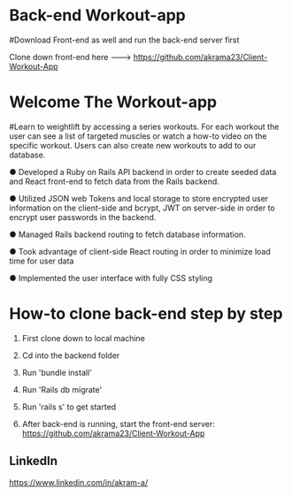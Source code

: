 # Back-end Workout-app

#Download Front-end as well and run the back-end server first

Clone down front-end here ---> https://github.com/akrama23/Client-Workout-App 

# Welcome The Workout-app

#Learn to weightlift by accessing a series workouts. For each workout the user can see a list of targeted muscles or watch a how-to video on the specific workout. Users can also create new workouts to add to our database.

● Developed a Ruby on Rails API backend in order to create seeded data and React front-end to fetch data from the Rails backend.

● Utilized JSON web Tokens and local storage to store encrypted user information on the client-side and bcrypt, JWT on server-side in order to encrypt user passwords in the backend.

● Managed Rails backend routing to fetch database information.

● Took advantage of client-side React routing in order to minimize load time for user data

● Implemented the user interface with fully CSS styling

# How-to clone back-end step by step

1. First clone down to local machine

2. Cd into the backend folder

3. Run 'bundle install'

4. Run 'Rails db migrate'
   
5. Run 'rails s' to get started
   
6. After back-end is running, start the front-end server:  https://github.com/akrama23/Client-Workout-App 

## LinkedIn 

https://www.linkedin.com/in/akram-a/



